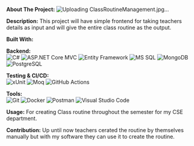 **About The Project:**
![Uploading ClassRoutineManagement.jpg…]()

**Description:**
This project will have simple frontend for taking teachers details as input and will give the entire class routine as the output.

**Built With:**
<p><strong>Backend:</strong><br/>
<img alt="C#" src="https://img.shields.io/badge/-C%23-68217A?style=flat-square&logo=csharp&logoColor=white" />
<img alt="ASP.NET Core MVC" src="https://img.shields.io/badge/-ASP.NET_Core_MVC-512BD4?style=flat-square&logo=.net&logoColor=white" />
<img alt="Entity Framework" src="https://img.shields.io/badge/-Entity_Framework-68217A?style=flat-square&logo=dotnet&logoColor=white" />
<img alt="MS SQL" src="https://img.shields.io/badge/-MS_SQL-CC2927?style=flat-square&logo=microsoft-sql-server&logoColor=white" />
<img alt="MongoDB" src="https://img.shields.io/badge/-MongoDB-13aa52?style=flat-square&logo=mongodb&logoColor=white" />
<img alt="PostgreSQL" src="https://img.shields.io/badge/-PostgreSQL-336791?style=flat-square&logo=postgresql&logoColor=white" />
</p>
<!-- Testing & CI/CD -->
<p><strong>Testing & CI/CD:</strong><br/>
  <img alt="xUnit" src="https://img.shields.io/badge/-xUnit-5C9FD3?style=flat-square&logo=xunit&logoColor=white" />
  <img alt="Moq" src="https://img.shields.io/badge/-Moq-FF0000?style=flat-square&logo=moq&logoColor=white" />
  <img alt="GitHub Actions" src="https://img.shields.io/badge/-GitHub_Actions-2088FF?style=flat-square&logo=github-actions&logoColor=white" />
</p>
<!-- Tools -->
<p><strong>Tools:</strong><br/>
  <img alt="Git" src="https://img.shields.io/badge/-Git-F05032?style=flat-square&logo=git&logoColor=white" />
  <img alt="Docker" src="https://img.shields.io/badge/-Docker-2496ED?style=flat-square&logo=docker&logoColor=white" />
  <img alt="Postman" src="https://img.shields.io/badge/-Postman-FF6C37?style=flat-square&logo=postman&logoColor=white" />
  <img alt="Visual Studio Code" src="https://img.shields.io/badge/-Visual_Studio_Code-007ACC?style=flat-square&logo=visual-studio-code&logoColor=white" />
</p>

**Usage:**
For creating Class routine throughout the semester for my CSE department.

**Contribution:**
Up until now teachers cerated the routine by themselves manually but with my software they can use it to create the routine.
